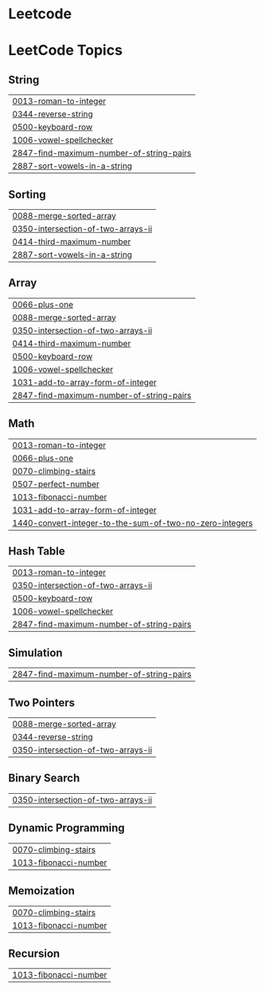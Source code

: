 # Leetcode
<!---LeetCode Topics Start-->
# LeetCode Topics
## String
|  |
| ------- |
| [0013-roman-to-integer](https://github.com/dancyamanikandan/Leetcode/tree/master/0013-roman-to-integer) |
| [0344-reverse-string](https://github.com/dancyamanikandan/Leetcode/tree/master/0344-reverse-string) |
| [0500-keyboard-row](https://github.com/dancyamanikandan/Leetcode/tree/master/0500-keyboard-row) |
| [1006-vowel-spellchecker](https://github.com/dancyamanikandan/Leetcode/tree/master/1006-vowel-spellchecker) |
| [2847-find-maximum-number-of-string-pairs](https://github.com/dancyamanikandan/Leetcode/tree/master/2847-find-maximum-number-of-string-pairs) |
| [2887-sort-vowels-in-a-string](https://github.com/dancyamanikandan/Leetcode/tree/master/2887-sort-vowels-in-a-string) |
## Sorting
|  |
| ------- |
| [0088-merge-sorted-array](https://github.com/dancyamanikandan/Leetcode/tree/master/0088-merge-sorted-array) |
| [0350-intersection-of-two-arrays-ii](https://github.com/dancyamanikandan/Leetcode/tree/master/0350-intersection-of-two-arrays-ii) |
| [0414-third-maximum-number](https://github.com/dancyamanikandan/Leetcode/tree/master/0414-third-maximum-number) |
| [2887-sort-vowels-in-a-string](https://github.com/dancyamanikandan/Leetcode/tree/master/2887-sort-vowels-in-a-string) |
## Array
|  |
| ------- |
| [0066-plus-one](https://github.com/dancyamanikandan/Leetcode/tree/master/0066-plus-one) |
| [0088-merge-sorted-array](https://github.com/dancyamanikandan/Leetcode/tree/master/0088-merge-sorted-array) |
| [0350-intersection-of-two-arrays-ii](https://github.com/dancyamanikandan/Leetcode/tree/master/0350-intersection-of-two-arrays-ii) |
| [0414-third-maximum-number](https://github.com/dancyamanikandan/Leetcode/tree/master/0414-third-maximum-number) |
| [0500-keyboard-row](https://github.com/dancyamanikandan/Leetcode/tree/master/0500-keyboard-row) |
| [1006-vowel-spellchecker](https://github.com/dancyamanikandan/Leetcode/tree/master/1006-vowel-spellchecker) |
| [1031-add-to-array-form-of-integer](https://github.com/dancyamanikandan/Leetcode/tree/master/1031-add-to-array-form-of-integer) |
| [2847-find-maximum-number-of-string-pairs](https://github.com/dancyamanikandan/Leetcode/tree/master/2847-find-maximum-number-of-string-pairs) |
## Math
|  |
| ------- |
| [0013-roman-to-integer](https://github.com/dancyamanikandan/Leetcode/tree/master/0013-roman-to-integer) |
| [0066-plus-one](https://github.com/dancyamanikandan/Leetcode/tree/master/0066-plus-one) |
| [0070-climbing-stairs](https://github.com/dancyamanikandan/Leetcode/tree/master/0070-climbing-stairs) |
| [0507-perfect-number](https://github.com/dancyamanikandan/Leetcode/tree/master/0507-perfect-number) |
| [1013-fibonacci-number](https://github.com/dancyamanikandan/Leetcode/tree/master/1013-fibonacci-number) |
| [1031-add-to-array-form-of-integer](https://github.com/dancyamanikandan/Leetcode/tree/master/1031-add-to-array-form-of-integer) |
| [1440-convert-integer-to-the-sum-of-two-no-zero-integers](https://github.com/dancyamanikandan/Leetcode/tree/master/1440-convert-integer-to-the-sum-of-two-no-zero-integers) |
## Hash Table
|  |
| ------- |
| [0013-roman-to-integer](https://github.com/dancyamanikandan/Leetcode/tree/master/0013-roman-to-integer) |
| [0350-intersection-of-two-arrays-ii](https://github.com/dancyamanikandan/Leetcode/tree/master/0350-intersection-of-two-arrays-ii) |
| [0500-keyboard-row](https://github.com/dancyamanikandan/Leetcode/tree/master/0500-keyboard-row) |
| [1006-vowel-spellchecker](https://github.com/dancyamanikandan/Leetcode/tree/master/1006-vowel-spellchecker) |
| [2847-find-maximum-number-of-string-pairs](https://github.com/dancyamanikandan/Leetcode/tree/master/2847-find-maximum-number-of-string-pairs) |
## Simulation
|  |
| ------- |
| [2847-find-maximum-number-of-string-pairs](https://github.com/dancyamanikandan/Leetcode/tree/master/2847-find-maximum-number-of-string-pairs) |
## Two Pointers
|  |
| ------- |
| [0088-merge-sorted-array](https://github.com/dancyamanikandan/Leetcode/tree/master/0088-merge-sorted-array) |
| [0344-reverse-string](https://github.com/dancyamanikandan/Leetcode/tree/master/0344-reverse-string) |
| [0350-intersection-of-two-arrays-ii](https://github.com/dancyamanikandan/Leetcode/tree/master/0350-intersection-of-two-arrays-ii) |
## Binary Search
|  |
| ------- |
| [0350-intersection-of-two-arrays-ii](https://github.com/dancyamanikandan/Leetcode/tree/master/0350-intersection-of-two-arrays-ii) |
## Dynamic Programming
|  |
| ------- |
| [0070-climbing-stairs](https://github.com/dancyamanikandan/Leetcode/tree/master/0070-climbing-stairs) |
| [1013-fibonacci-number](https://github.com/dancyamanikandan/Leetcode/tree/master/1013-fibonacci-number) |
## Memoization
|  |
| ------- |
| [0070-climbing-stairs](https://github.com/dancyamanikandan/Leetcode/tree/master/0070-climbing-stairs) |
| [1013-fibonacci-number](https://github.com/dancyamanikandan/Leetcode/tree/master/1013-fibonacci-number) |
## Recursion
|  |
| ------- |
| [1013-fibonacci-number](https://github.com/dancyamanikandan/Leetcode/tree/master/1013-fibonacci-number) |
<!---LeetCode Topics End-->